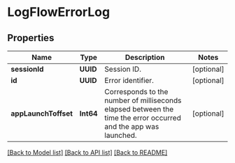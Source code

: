 # LogFlowErrorLog

## Properties
Name | Type | Description | Notes
------------ | ------------- | ------------- | -------------
**sessionId** | **UUID** | Session ID.  | [optional] 
**id** | **UUID** | Error identifier. | [optional] 
**appLaunchToffset** | **Int64** | Corresponds to the number of milliseconds elapsed between the time the error occurred and the app was launched.  | [optional] 

[[Back to Model list]](../README.md#documentation-for-models) [[Back to API list]](../README.md#documentation-for-api-endpoints) [[Back to README]](../README.md)


